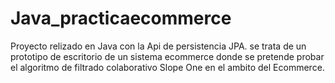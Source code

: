# Java_practicaecommerce

Proyecto relizado en Java con la Api de persistencia JPA. 
se trata de un prototipo de escritorio de un sistema ecommerce donde se pretende probar el algoritmo de filtrado colaborativo Slope One en el ambito del Ecommerce.
